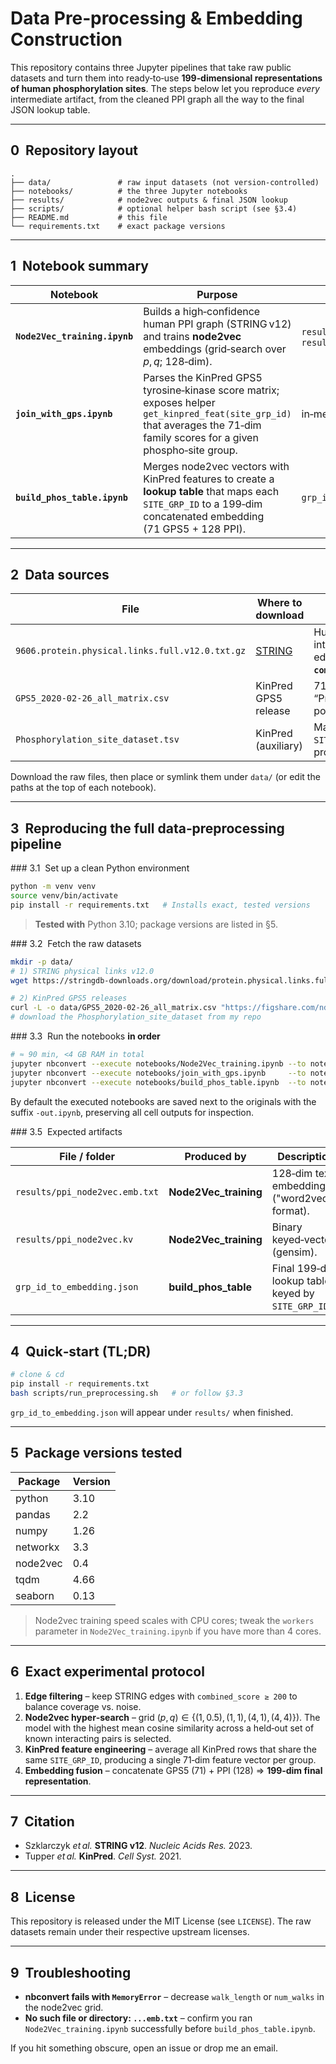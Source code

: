# Data Pre‑processing & Embedding Construction

This repository contains three Jupyter pipelines that take raw public datasets and turn them into ready‑to‑use **199‑dimensional representations of human phosphorylation sites**.  The steps below let you reproduce *every* intermediate artifact, from the cleaned PPI graph all the way to the final JSON lookup table.

---

## 0  Repository layout

```
.
├── data/               # raw input datasets (not version‑controlled)
├── notebooks/          # the three Jupyter notebooks
├── results/            # node2vec outputs & final JSON lookup
├── scripts/            # optional helper bash script (see §3.4)
├── README.md           # this file
└── requirements.txt    # exact package versions
```

---

## 1  Notebook summary

| Notebook                      | Purpose                                                                                                                                                                     | Key Outputs                                               |
| ----------------------------- | --------------------------------------------------------------------------------------------------------------------------------------------------------------------------- | --------------------------------------------------------- |
| **`Node2Vec_training.ipynb`** | Builds a high‑confidence human PPI graph (STRING v12) and trains **node2vec** embeddings (grid‑search over $p,q$; 128‑dim).                                                 | `results/ppi_node2vec.emb.txt`, `results/ppi_node2vec.kv` |
| **`join_with_gps.ipynb`**     | Parses the KinPred GPS5 tyrosine‑kinase score matrix; exposes helper `get_kinpred_feat(site_grp_id)` that averages the 71‑dim family scores for a given phospho‑site group. | in‑memory feature vectors                                 |
| **`build_phos_table.ipynb`**  | Merges node2vec vectors with KinPred features to create a **lookup table** that maps each `SITE_GRP_ID` to a 199‑dim concatenated embedding (71 GPS5 + 128 PPI).            | `grp_id_to_embedding.json`                                |

---

## 2  Data sources

| File                                            | Where to download                | Notes                                                                       |
| ----------------------------------------------- | -------------------------------- | --------------------------------------------------------------------------- |
| `9606.protein.physical.links.full.v12.0.txt.gz` | [STRING](https://string-db.org/) | Human physical interactions; we keep edges with **`combined_score ≥ 200`**. |
| `GPS5_2020-02-26_all_matrix.csv`                | KinPred GPS5 release             | 71 tyrosine‑kinase “Proba” scores per potential phospho‑site.               |
| `Phosphorylation_site_dataset.tsv`              | KinPred (auxiliary)              | Maps `SITE_GRP_ID` → Ensembl protein IDs.                                   |

Download the raw files, then place or symlink them under `data/` (or edit the paths at the top of each notebook).

---

## 3  Reproducing the full data‑preprocessing pipeline

\### 3.1  Set up a clean Python environment

```bash
python -m venv venv
source venv/bin/activate
pip install -r requirements.txt   # Installs exact, tested versions
```

> **Tested with** Python 3.10; package versions are listed in §5.

\### 3.2  Fetch the raw datasets

```bash
mkdir -p data/
# 1) STRING physical links v12.0
wget https://stringdb-downloads.org/download/protein.physical.links.full.v12.0/9606.protein.physical.links.full.v12.0.txt.gz -P data/

# 2) KinPred GPS5 releases
curl -L -o data/GPS5_2020-02-26_all_matrix.csv "https://figshare.com/ndownloader/files/24125156"
# download the Phosphorylation_site_dataset from my repo
```


\### 3.3  Run the notebooks **in order**

```bash
# ≈ 90 min, <4 GB RAM in total
jupyter nbconvert --execute notebooks/Node2Vec_training.ipynb --to notebook
jupyter nbconvert --execute notebooks/join_with_gps.ipynb     --to notebook
jupyter nbconvert --execute notebooks/build_phos_table.ipynb  --to notebook
```

By default the executed notebooks are saved next to the originals with the suffix `-out.ipynb`, preserving all cell outputs for inspection.


\### 3.5  Expected artifacts

| File / folder                  | Produced by            | Description                                        |
| ------------------------------ | ---------------------- | -------------------------------------------------- |
| `results/ppi_node2vec.emb.txt` | **Node2Vec\_training** | 128‑dim text embeddings ("word2vec" format).       |
| `results/ppi_node2vec.kv`      | **Node2Vec\_training** | Binary keyed‑vectors (gensim).                     |
| `grp_id_to_embedding.json`     | **build\_phos\_table** | Final 199‑dim lookup table keyed by `SITE_GRP_ID`. |

---

## 4  Quick‑start (TL;DR)

```bash
# clone & cd
pip install -r requirements.txt
bash scripts/run_preprocessing.sh   # or follow §3.3
```

`grp_id_to_embedding.json` will appear under `results/` when finished.

---

## 5  Package versions tested

| Package  | Version |
| -------- | ------- |
| python   | 3.10    |
| pandas   | 2.2     |
| numpy    | 1.26    |
| networkx | 3.3     |
| node2vec | 0.4     |
| tqdm     | 4.66    |
| seaborn  | 0.13    |

> Node2vec training speed scales with CPU cores; tweak the `workers` parameter in `Node2Vec_training.ipynb` if you have more than 4 cores.

---

## 6  Exact experimental protocol

1. **Edge filtering** – keep STRING edges with `combined_score ≥ 200` to balance coverage vs. noise.
2. **Node2vec hyper‑search** – grid $(p,q) \in \{(1,0.5),(1,1),(4,1),(4,4)\})$.  The model with the highest mean cosine similarity across a held‑out set of known interacting pairs is selected.
3. **KinPred feature engineering** – average all KinPred rows that share the same `SITE_GRP_ID`, producing a single 71‑dim feature vector per group.
4. **Embedding fusion** – concatenate GPS5 (71) + PPI (128) ⇒ **199‑dim final representation**.

---

## 7  Citation

* Szklarczyk *et al.* **STRING v12**. *Nucleic Acids Res.* 2023.
* Tupper *et al.* **KinPred**. *Cell Syst.* 2021.

---

## 8  License

This repository is released under the MIT License (see `LICENSE`).  The raw datasets remain under their respective upstream licenses.

---

## 9  Troubleshooting

* **nbconvert fails with `MemoryError`** – decrease `walk_length` or `num_walks` in the node2vec grid.
* **No such file or directory: `...emb.txt`** – confirm you ran `Node2Vec_training.ipynb` successfully before `build_phos_table.ipynb`.

If you hit something obscure, open an issue or drop me an email.
